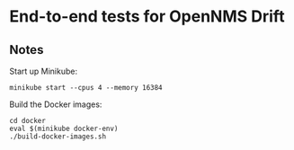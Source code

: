 # End-to-end tests for OpenNMS Drift


## Notes

Start up Minikube:
```
minikube start --cpus 4 --memory 16384
```

Build the Docker images:
```
cd docker
eval $(minikube docker-env)
./build-docker-images.sh
```
